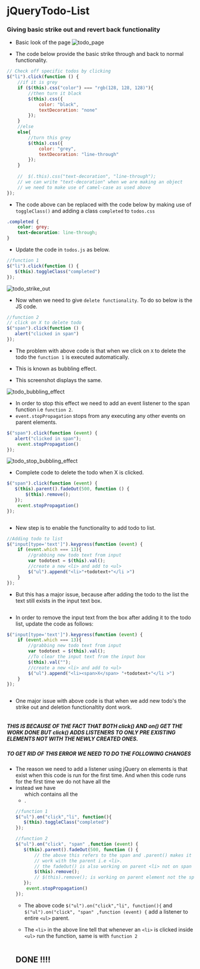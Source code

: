 # jQueryTodo-List

### Giving basic strike out and revert back functionality

* Basic look of the page ![todo_page](READMEassets/todo1.png)

* The code below provide the basic strike through and back to normal functionality.

```js
// Check off specific todos by clicking
$("li").click(function () {
    //if it is grey
    if ($(this).css("color") === "rgb(128, 128, 128)"){
        //then turn it black
        $(this).css({
            color: "black",
            textDecoration: "none"
        });
    }
    //else
    else{
        //turn this grey
        $(this).css({
            color: "grey",
            textDecoration: "line-through"
        });
    }
    
    //  $(.this).css("text-decoration", "line-through");
    // we can write "text-decoration" when we are making an object
    // we need to make use of camel-case as used above
});
```
* The code above can be replaced with the code below by making use of `toggleClass()` and adding a 
  class `completed` to `todos.css`
```css
.completed {
    color: grey;
    text-decoration: line-through;
}
```
* Update the code in `todos.js` as below.
```js
//function 1
$("li").click(function () {
   $(this).toggleClass("completed")
});
```
![todo_strike_out](READMEassets/todo2.png)


* Now when we need to give `delete functionality`. To do so below is the JS code.

```js
//function 2
// click on X to delete todo
$("span").click(function () {
   alert("clicked in span")
});
```
* The problem with above code is that when we click on `X` to delete the todo the `function 1` is executed 
  automatically.
* This is known as bubbling effect.

* This screenshot displays the same.

![todo_bubbling_effect](READMEassets/todo1c.gif)



* In order to stop this effect we need to add an event listener to the span function i.e `function 2`.
* `event.stopPropagation` stops from any executing any other events on parent elements.

```js
$("span").click(function (event) {
   alert("clicked in span");
    event.stopPropagation()
});
```
![todo_stop_bubbling_effect](READMEassets/todo2c.gif)

* Complete code to delete the todo when X is clicked.
```js
$("span").click(function (event) {
   $(this).parent().fadeOut(500, function () {
       $(this).remove();
   });
    event.stopPropagation()
});
```

<p align="center">
  <img src = "https://github.com/devshiva619/jQueryTodo-List/blob/master/READMEassets/todo3c.gif" alt=""/>
</p>


* New step is to enable the functionality to add todo to list.

```js
//Adding todo to list
$("input[type='text']").keypress(function (event) {
    if (event.which === 13){
        //grabbing new todo text from input
        var todotext = $(this).val();
        //create a new <li> and add to <ul>
        $("ul").append("<li>"+todotext+"</li >")
    }
});
```
* But this has a major issue, because after adding the todo to the list the text still exists 
  in the input text box.
  
<p align="center">
  <img src = "https://github.com/devshiva619/jQueryTodo-List/blob/master/READMEassets/todo4.gif" alt=""/>
</p>

* In order to remove the input text from the box after adding it to the todo list, update the code as follows:

```js
$("input[type='text']").keypress(function (event) {
    if (event.which === 13){
        //grabbing new todo text from input
        var todotext = $(this).val();
        //To clear the input text from the input box
        $(this).val("");
        //create a new <li> and add to <ul>
        $("ul").append("<li><span>X</span> "+todotext+"</li >")
    }
});
```
<p align="center">
  <img src = "https://github.com/devshiva619/jQueryTodo-List/blob/master/READMEassets/todo5.gif" alt=""/>
</p>

* One major issue with above code is that when we add new todo's the strike out and deletion functionaltity dont work.

<p align="center">
  <img src = "https://github.com/devshiva619/jQueryTodo-List/blob/master/READMEassets/todo6.gif" alt=""/>
</p>

##### THIS IS BECAUSE OF THE FACT THAT BOTH click() AND on() GET THE WORK DONE BUT click() ADDS LISTENERS TO ONLY PRE EXISTING ELEMENTS NOT WITH THE NEWLY CREATED ONES.

##### TO GET RID OF THIS ERROR WE NEED TO DO THE FOLLOWING CHANGES

* The reason we need to add a listener using jQuery on elements is that exist when this code is run for the first time.
  And when this code runs for the first time we do not have all the <li> instead we have <ul> which contains all the <li>.

```js
//function 1
$("ul").on("click","li", function(){
   $(this).toggleClass("completed")
});

//function 2
$("ul").on("click", "span" ,function (event) {
   $(this).parent().fadeOut(500, function () {
       // the above this refers to the span and .parent() makes it
       // work with the parent i.e <li>.
       // the fadeOut() is also working on parent <li> not on span
       $(this).remove();
       // $(this).remove(); is working on parent element not the span.
   });
    event.stopPropagation()
});
```

* The above code `$("ul").on("click","li", function(){` and `$("ul").on("click", "span" ,function (event) {` add a listener to entire `<ul>` parent.

* The `<li>` in the above line tell that whenever an `<li>` is clicked inside `<ul>` run the function, same is with `function 2`

<p align="center">
  <img src = "https://github.com/devshiva619/jQueryTodo-List/blob/master/READMEassets/todo7.gif" alt=""/>
</p>

## DONE !!!!

<p align="center">
  <img src = "https://github.com/devshiva619/jQueryTodo-List/blob/master/READMEassets/final.gif" alt=""/>
</p>

